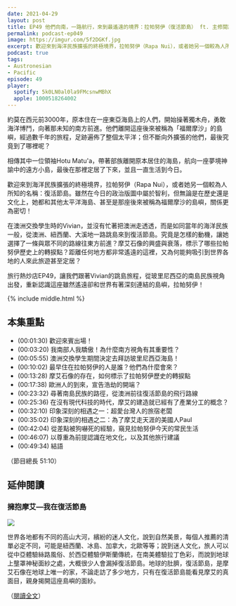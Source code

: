 ```yaml
---
date: 2021-04-29
layout: post
title: EP49 他們向南，一路航行，來到最遙遠的境界：拉帕努伊（復活節島） ft. 主修閱讀、副修旅行的大學生 Vivian
permalink: podcast-ep049
image: https://imgur.com/5f2DGKf.jpg
excerpt: 歡迎來到海洋民族擴張的終極境界，拉帕努伊（Rapa Nui），或者她另一個較為人所知的名稱：復活節島。雖然在今日的政治版圖中屬於智利，但無論是在歷史還是文化上，她都和其他太平洋海島、甚至是那座後來被稱為福爾摩沙的島嶼，關係更為密切！讓我們跟著Vivian的跳島旅程，從玻里尼西亞的南島民族視角出發，重新認識這座雖然遙遠卻和世界有著深刻連結的島嶼吧！
podcast: true
tags:
- Austronesian
- Pacific
episode: 49
player:
  spotify: 5k0LN0al0la9FMcsnwMBhX
  apple: 1000518264002
---
```


約莫在西元前3000年，原本住在一座東亞海島上的人們，開始操著獨木舟，勇敢海洋博鬥，向著那未知的南方前進。他們離開這座後來被稱為「福爾摩沙」的島嶼，經過數千年的旅程，足跡遍佈了整個太平洋；但不斷向外擴張的他們，最後究竟到了哪裡呢？

相傳其中一位領袖Hotu Matu'a，帶著部族離開原本居住的海島，航向一座夢境神諭中的遠方小島，最後在那裡定居了下來，並且一直生活到今日。

歡迎來到海洋民族擴張的終極境界，拉帕努伊（Rapa Nui），或者她另一個較為人所知的名稱：復活節島。雖然在今日的政治版圖中屬於智利，但無論是在歷史還是文化上，她都和其他太平洋海島、甚至是那座後來被稱為福爾摩沙的島嶼，關係更為密切！

在澳洲交換學生時的Vivian，並沒有忙著把澳洲走透透，而是如同當年的海洋民族一般，從澳洲、紐西蘭、大溪地一路跳島來到復活節島。究竟是怎樣的動機，讓她選擇了一條與眾不同的路線往東方前進？摩艾石像的興盛與衰落，標示了哪些拉帕努伊歷史上的轉捩點？距離任何地方都非常遙遠的這裡，又為何能夠吸引到世界各地的人來此旅遊甚至定居？

旅行熱炒店EP49，讓我們跟著Vivian的跳島旅程，從玻里尼西亞的南島民族視角出發，重新認識這座雖然遙遠卻和世界有著深刻連結的島嶼，拉帕努伊！

{% include middle.html %}

## 本集重點

* (00:01:30) 歡迎來賓出場！
* (00:03:20) 我南部人我驕傲！為什麼南方視角有其重要性？
* (00:05:55) 澳洲交換學生期間決定去拜訪玻里尼西亞海島！
* (00:10:02) 最早住在拉帕努伊的人是誰？他們為什麼會來？
* (00:13:28) 摩艾石像的存在，如何標示了拉帕努伊歷史的轉捩點
* (00:17:38) 歐洲人的到來，宣告浩劫的開端？
* (00:23:32) 尋著南島民族的路徑，從澳洲前往復活節島的飛行路線
* (00:25:36) 在沒有現代科技的時代，摩艾的建造就已經有了產業分工的概念？
* (00:32:10) 印象深刻的相遇之一：超愛台灣人的旅宿老闆
* (00:35:02) 印象深刻的相遇之二：為了摩艾走天涯的美國人Paul
* (00:42:04) 從差點被狗嚇死的經驗，窺見拉帕努伊今天的常民生活
* (00:46:07) 以尊重為前提認識在地文化，以及其他旅行建議
* (00:49:34) 結語

（節目總長 51:10）

## 延伸閱讀

### 擁抱摩艾—我在復活節島

![](https://images.vocus.cc/b0033625-9e9b-4102-b280-01f3599658fe.jpg)

世界各地都有不同的高山大河，繽紛的迷人文化，說到自然美景，每個人推薦的清單必定不同，可能是紐西蘭、冰島、加拿大，北歐等等；說到迷人文化，旅人可以從中亞體驗絲路風俗、於西亞體驗伊斯蘭傳統，在南美體驗拉丁色彩，而說到地球上壟罩神秘面紗之處，大概很少人會漏掉復活節島。地球的肚臍，復活節島，是摩艾石像在地球上唯一的家，不論走訪了多少地方，只有在復活節島能看見摩艾的真面目，親身揭開這座島嶼的面紗。

（[閱讀全文](https://vocus.cc/article/5de7545ffd89780001d8c567)）